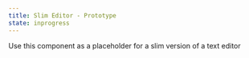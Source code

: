 ```yaml
---
title: Slim Editor - Prototype
state: inprogress
---
```


Use this component as a placeholder for a slim version of a text editor